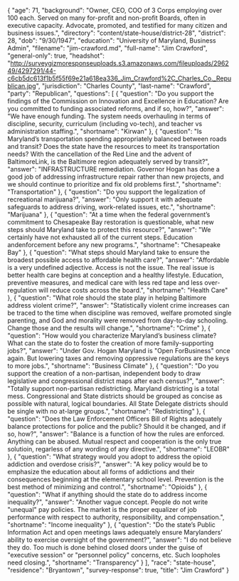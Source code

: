 {
  "age": 71,
  "background": "Owner, CEO, COO of 3 Corps employing over 100 each. Served on many for-profit and non-profit Boards, often in executive capacity. Advocate, promoted, and testified for many citizen and business issues.",
  "directory": "content/state-house/district-28",
  "district": 28,
  "dob": "9/30/1947",
  "education": "University of Maryland,  Business Admin",
  "filename": "jim-crawford.md",
  "full-name": "Jim Crawford",
  "general-only": true,
  "headshot": "http://surveygizmoresponseuploads.s3.amazonaws.com/fileuploads/296249/4297291/44-c6cb5dc613f1b5f55f69e21a618ea336_Jim_Crawford%2C_Charles_Co._Republican.jpg",
  "jurisdiction": "Charles County",
  "last-name": "Crawford",
  "party": "Republican",
  "questions": [
    {
      "question": "Do you support the findings of the Commission on Innovation and Excellence in Education? Are you committed to funding associated reforms, and if so, how?",
      "answer": "We have enough funding. The system needs overhauling in terms of discipline, security, curriculum (including vo-tech), and teacher vs administration staffing.",
      "shortname": "Kirwan"
    },
    {
      "question": "Is Maryland’s transportation spending appropriately balanced between roads and transit? Does the state have the resources to meet its transportation needs? With the cancellation of the Red Line and the advent of BaltimoreLink, is the Baltimore region adequately served by transit?",
      "answer": "INFRASTRUCTURE remediation. Governor Hogan has done a good job of addressing infrastructure repair rather than new projects, and we should continue to prioritize and fix old problems first.",
      "shortname": "Transportation"
    },
    {
      "question": "Do you support the legalization of recreational marijuana?",
      "answer": "Only support it with adequate safeguards to address driving, work-related issues, etc.",
      "shortname": "Marijuana"
    },
    {
      "question": "At a time when the federal government’s commitment to Chesapeake Bay restoration is questionable, what new steps should Maryland take to protect this resource?",
      "answer": "We certainly have not exhausted all of the current steps.  Education andenforcement before any new programs.",
      "shortname": "Chesapeake Bay"
    },
    {
      "question": "What steps should Maryland take to ensure the broadest possible access to affordable health care?",
      "answer": "Affordable is a very undefined adjective. Access is not the issue. The real issue is better health care begins at conception and a healthy lifestyle.  Education, preventive measures, and medical care with less red tape and less over-regulation will reduce costs across the board.",
      "shortname": "Health Care"
    },
    {
      "question": "What role should the state play in helping Baltimore address violent crime?",
      "answer": "Statistically violent crime increases can be traced to the time when discipline was removed, welfare promoted single parenting, and God and morality were removed from day-to-day schooling. Change those and the results will change.",
      "shortname": "Crime"
    },
    {
      "question": "How would you characterize Maryland’s business climate? What can the state do to foster the creation of more family-supporting jobs?",
      "answer": "Under Gov. Hogan Maryland is \"Open ForBusiness\" once again. But lowering taxes and removing oppressive regulations are the keys to more jobs.",
      "shortname": "Business Climate"
    },
    {
      "question": "Do you support the creation of a non-partisan, independent body to draw legislative and congressional district maps after each census?",
      "answer": "Totally support non-partisan redistricting. Maryland districting is a total mess. Congressional and State districts should be grouped as concise as possible with natural, logical boundaries. All State Delegate districts should be single with no at-large groups.",
      "shortname": "Redistricting"
    },
    {
      "question": "Does the Law Enforcement Officers Bill of Rights adequately balance protections for police and the public? Should it be changed, and if so, how?",
      "answer": "Balance is a function of how the rules are enforced. Anything can be abused. Mutual respect and cooperation is the only true solutioin, regarless of any wording of any directive.",
      "shortname": "LEOBR"
    },
    {
      "question": "What strategy would you adopt to address the opioid addiction and overdose crisis?",
      "answer": "A key policy would be to emphasize the education about all forms of addictions and their consequences beginning at the elementary school level. Prevention is the best method of minimizing and control.",
      "shortname": "Opioids"
    },
    {
      "question": "What if anything should the state do to address income inequality?",
      "answer": "Another vague concept. People do not write \"unequal\" pay policies. The market is the proper equalizer of job performance with respect to authority, responsibility, and compensation.",
      "shortname": "Income inequality"
    },
    {
      "question": "Do the state’s Public Information Act and open meetings laws adequately ensure Marylanders’ ability to exercise oversight of the government?",
      "answer": "I do not believe they do. Too much is done behind closed doors under the guise of \"executive session\" or \"personnel policy\" concerns, etc. Such loopholes need closing.",
      "shortname": "Transparency"
    }
  ],
  "race": "state-house",
  "residence": "Bryantown",
  "survey-response": true,
  "title": "Jim Crawford"
}
